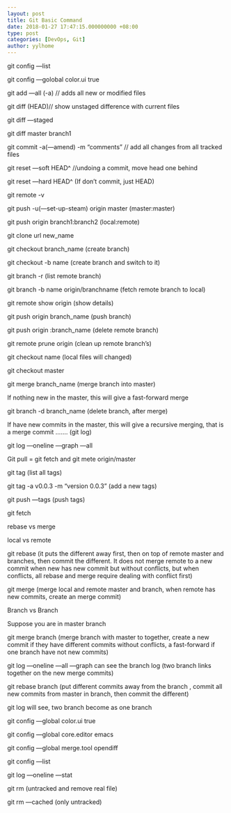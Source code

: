 ```yaml
---
layout: post
title: Git Basic Command
date: 2018-01-27 17:47:15.000000000 +08:00
type: post
categories: [DevOps, Git]
author: yylhome
---
```


git config —list

git config —golobal color.ui true

git add —all (-a) // adds all new or modified files

git diff (HEAD)// show unstaged difference with current files

git diff —staged

git diff master branch1

git commit -a(—amend) -m “comments” // add all changes from all tracked files

git reset —soft HEAD^ //undoing a commit, move head one behind

git reset —hard HEAD^ (If don’t commit, just HEAD)

git remote -v

git push -u(—set-up-steam) origin master (master:master)

git push origin branch1:branch2 (local:remote)



git clone url new_name

git checkout branch_name (create branch)

git checkout -b name (create branch and switch to it)

git branch -r (list remote branch)

git branch -b name origin/branchname (fetch remote branch to local)

git remote show origin (show details)

git push origin branch_name (push branch)

git push origin :branch_name (delete remote branch)

git remote prune origin (clean up remote branch’s)

git checkout name (local files will changed)

git checkout master

git merge branch_name (merge branch into master)

If nothing new in the master, this will give a fast-forward merge

git branch -d branch_name (delete branch, after merge)

If have new commits in the master, this will give a recursive merging, that is a merge commit ....... (git log)

git log —oneline —graph —all

Git pull = git fetch and git mete origin/master

git tag (list all tags)

git tag -a v0.0.3 -m “version 0.0.3” (add a new tags)

git push —tags (push tags)

git fetch


rebase vs merge

local vs remote

git rebase (it puts the different away first, then on top of remote master and branches, then commit the different. It does not merge remote to a new commit when new has new commit but without conflicts, but when conflicts, all rebase and merge require dealing with conflict first)

git merge (merge local and remote master and branch, when remote has new commits, create an merge commit)

Branch vs Branch

Suppose you are in master branch

git merge branch (merge branch with master to together, create a new commit if they have different commits without conflicts, a fast-forward if one branch have not new commits)

git log —oneline —all —graph can see the branch log (two branch links together on the new merge commits)

git rebase branch (put different commits away from the branch , commit all new commits from master in branch, then commit the different)

git log will see, two branch become as one branch

git config —global color.ui true

git config —global core.editor emacs

git config —global merge.tool opendiff

git config —list

git log —oneline —stat

git rm (untracked and remove real file)

git rm —cached (only untracked)
